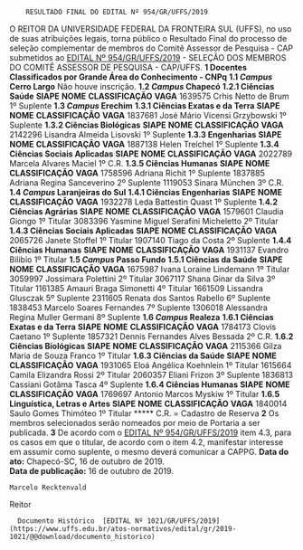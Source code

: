         RESULTADO FINAL DO EDITAL Nº 954/GR/UFFS/2019  

 O REITOR DA UNIVERSIDADE FEDERAL DA FRONTEIRA SUL (UFFS), no uso de suas atribuições legais, torna público o Resultado Final do processo de seleção complementar de membros do Comitê Assessor de Pesquisa - CAP submetidos ao [EDITAL Nº 954/GR/UFFS/2019](https://www.uffs.edu.br/atos-normativos/edital/gr/2019-0954) - SELEÇÃO DOS MEMBROS DO COMITÊ ASSESSOR DE PESQUISA - CAP/UFFS.  **1 Docentes Classificados por Grande Área do Conhecimento - CNPq** **1.1 *Campus*  Cerro Largo**     Não houve inscrição.     **1.2 *Campus*  Chapecó** **1.2.1 Ciências Saúde**     **SIAPE**   **NOME**   **CLASSIFICAÇÃO**   **VAGA**     1639575   Crhis Netto de Brum   1º   Suplente     **1.3 *Campus*  Erechim** **1.3.1 Ciências Exatas e da Terra**     **SIAPE**   **NOME**   **CLASSIFICAÇÃO**   **VAGA**     1837681   José Mário Vicensi Grzybowski   1º   Suplente     **1.3.2 Ciências Biológicas**     **SIAPE**   **NOME**   **CLASSIFICAÇÃO**   **VAGA**     2142296   Lisandra Almeida Lisovski   1º   Suplente     **1.3.3 Engenharias**     **SIAPE**   **NOME**   **CLASSIFICAÇÃO**   **VAGA**     1887138   Helen Treichel   1º   Suplente     **1.3.4 Ciências Sociais Aplicadas**     **SIAPE**   **NOME**   **CLASSIFICAÇÃO**   **VAGA**     2022789   Marcela Alvares Maciel   1º   C.R.     **1.3.5 Ciências Humanas**     **SIAPE**   **NOME**   **CLASSIFICAÇÃO**   **VAGA**     1758596   Adriana Richit   1º   Suplente     1837885   Adriana Regina Sanceverino   2º   Suplente     1119053   Sinara München   3º   C.R.     **1.4 *Campus*  Laranjeiras do Sul** **1.4.1 Ciências Engenharias**     **SIAPE**   **NOME**   **CLASSIFICAÇÃO**   **VAGA**     1932278   Leda Battestin Quast   1º   Suplente     **1.4.2 Ciências Agrárias**     **SIAPE**   **NOME**   **CLASSIFICAÇÃO**   **VAGA**     1579601   Claudia Giongo   1º   Titular     3083396   Yasmine Miguel Serafini Micheletto   2º   Titular     **1.4.3 Ciências Sociais Aplicadas**     **SIAPE**   **NOME**   **CLASSIFICAÇÃO**   **VAGA**     2065726   Janete Stoffel   1º   Titular     1907140   Tiago da Costa   2º   Suplente     **1.4.4 Ciências Humanas**     **SIAPE**   **NOME**   **CLASSIFICAÇÃO**   **VAGA**     1931137   Evandro Bilibio   1º   Titular     **1.5 *Campus*  Passo Fundo** **1.5.1 Ciências da Saúde**     **SIAPE**   **NOME**   **CLASSIFICAÇÃO**   **VAGA**     1675987   Ivana Loraine Lindemann   1º   Titular     3059997   Jossimara Polettini   2º   Titular     3067117   Shana Ginar da Silva   3º   Titular     1161385   Amauri Braga Simonetti   4º   Titular     1661509   Lissandra Glusczak   5º   Suplente     2311605   Renata dos Santos Rabello   6º   Suplente     1838453   Marcelo Soares Fernandes   7º   Suplente     1306018   Alessandra Regina Muller Germani   8º   Suplente     **1.6 *Campus*  Realeza** **1.6.1 Ciências Exatas e da Terra**     **SIAPE**   **NOME**   **CLASSIFICAÇÃO**   **VAGA**     1784173   Clovis Caetano   1º   Suplente     1857321   Dennis Fernandes Alves Bessada   2º   C.R.     **1.6.2 Ciências Biológicas**     **SIAPE**   **NOME**   **CLASSIFICAÇÃO**   **VAGA**     2115366   Gilza Maria de Souza Franco   1º   Titular     **1.6.3 Ciências da Saúde**     **SIAPE**   **NOME**   **CLASSIFICAÇÃO**   **VAGA**     1931065   Eloá Angélica Koehnlein   1º   Titular     1615664   Camila Elizandra Rossi   2º   Titular     2060357   Eliani Frizon   3º   Suplente     1836813   Cassiani Gotâma Tasca   4º   Suplente     **1.6.4 Ciências Humanas**     **SIAPE**   **NOME**   **CLASSIFICAÇÃO**   **VAGA**     1769697   Antonio Marcos Myskiw   1º   Titular     **1.6.5 Linguística, Letras e Artes**     **SIAPE**   **NOME**   **CLASSIFICAÇÃO**   **VAGA**     1840014   Saulo Gomes Thimóteo   1º   Titular     *****  C.R. = Cadastro de Reserva   **2**  Os membros selecionados serão nomeados por meio de Portaria a ser publicada.   **3**  De acordo com o [EDITAL Nº 954/GR/UFFS/2019](https://www.uffs.edu.br/atos-normativos/edital/gr/2019-0954) item 4.3, para os casos em que o titular, de acordo com o item 4.2, manifestar interesse em assumir como suplente, o mesmo deverá comunicar a CAPPG.        **Data do ato:** Chapecó-SC, 16 de outubro de 2019.   
 **Data de publicação:**  16 de outubro de 2019. 

    Marcelo Recktenvald   
 Reitor 

      Documento Histórico  [EDITAL Nº 1021/GR/UFFS/2019](https://www.uffs.edu.br/atos-normativos/edital/gr/2019-1021/@@download/documento_historico)     
      